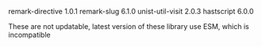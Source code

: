 remark-directive 1.0.1
remark-slug 6.1.0
unist-util-visit 2.0.3
hastscript 6.0.0

These are not updatable, latest version of these library use ESM, which is incompatible

